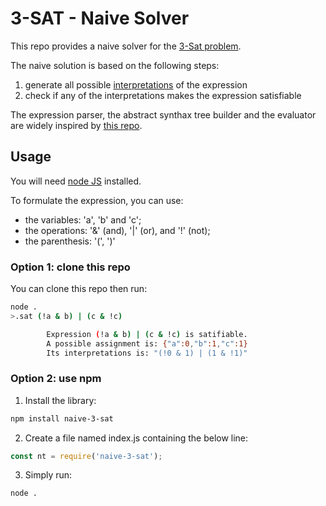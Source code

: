 # 3-SAT - Naive Solver

This repo provides a naive solver for the [3-Sat problem](https://en.wikipedia.org/wiki/Boolean_satisfiability_problem#3-satisfiability).

The naive solution is based on the following steps:

1. generate all possible [interpretations](https://en.wikipedia.org/wiki/Interpretation_(logic)) of the expression
2. check if any of the interpretations makes the expression satisfiable

The expression parser, the abstract synthax tree builder and the evaluator are widely inspired by [this repo](https://github.com/philipszdavido/expr_parser_js).

## Usage

You will need [node JS](https://nodejs.org/en/) installed.

To formulate the expression, you can use:

- the variables: 'a', 'b' and 'c';
- the operations: '&' (and), '|' (or), and '!' (not);
- the parenthesis: '(', ')'

### Option 1: clone this repo

You can clone this repo then run:
```sh
node .
>.sat (!a & b) | (c & !c)

        Expression (!a & b) | (c & !c) is satifiable.
        A possible assignment is: {"a":0,"b":1,"c":1}
        Its interpretations is: "(!0 & 1) | (1 & !1)"
```

### Option 2: use npm

1. Install the library:
```sh
npm install naive-3-sat
```
2. Create a file named index.js containing the below line:
```javascript
const nt = require('naive-3-sat');
```
3. Simply run:
```sh
node .
```


